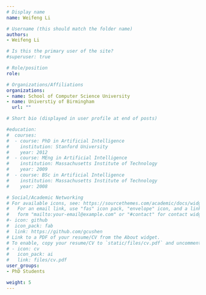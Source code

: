 ```yaml
---
# Display name
name: Weifeng Li

# Username (this should match the folder name)
authors:
- Weifeng Li

# Is this the primary user of the site?
#superuser: true

# Role/position
role: 

# Organizations/Affiliations
organizations:
- name: School of Computer Science University
- name: Universtiy of Birmingham
  url: ""

# Short bio (displayed in user profile at end of posts)

#education:
#  courses:
#  - course: PhD in Artificial Intelligence
#    institution: Stanford University
#    year: 2012
#  - course: MEng in Artificial Intelligence
#    institution: Massachusetts Institute of Technology
#    year: 2009
#  - course: BSc in Artificial Intelligence
#    institution: Massachusetts Institute of Technology
#    year: 2008

# Social/Academic Networking
# For available icons, see: https://sourcethemes.com/academic/docs/widgets/#icons
#   For an email link, use "fas" icon pack, "envelope" icon, and a link in the
#   form "mailto:your-email@example.com" or "#contact" for contact widget.
#- icon: github
#  icon_pack: fab
#  link: https://github.com/gcushen
# Link to a PDF of your resume/CV from the About widget.
# To enable, copy your resume/CV to `static/files/cv.pdf` and uncomment the lines below.  
# - icon: cv
#   icon_pack: ai
#   link: files/cv.pdf
user_groups:
- PhD Students

weight: 5
---
```



